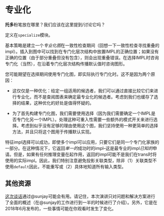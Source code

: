 # 专业化

**托多**粉笔放在哪里？我们应该在这里提到/讨论它吗？

定义在`specialize`模块。

基本策略是建立一个*专业化图*在一致性检查期间（回想一下一致性检查寻找重叠的impl）。插入到图中可以找到在专门化层次结构中放置IMPL的正确位置；如果没有正确的位置（由于部分重叠但没有包含），则会出现重叠错误。在选择IMPL时咨询专门化（当然），在沿着专门化层次结构传播默认值时咨询图形。

您可能期望在选择期间使用专门化图，即实际执行专门化时。这不是因为两个原因：

-   这仅仅是一种优化：给定一组适用的候选者，我们可以通过直接比较它们来进行专业化，而不是查阅图表来确定最专业化的候选者。考虑到我们也缓存了选择的结果，这种优化的好处是值得怀疑的。

-   为了首先构建专门化图，我们需要使用选择（因为我们需要确定一个IMPL是否专门化另一个IMPL）。处理这种可重入性需要一些额外的模式开关来进行选择。考虑到似乎没有足够的理由使用这个图，我们坚持使用一种更简单的选择方法，并且只将这个图用于传播默认实现。

特征impl选择可以成功，即使多个impl可以应用，只要它们是同一个专门化家族的一部分。在这种情况下，它返回*单一的*成功时的impl–这是最专业的impl*已知的*申请。但是，如果有任何推理变量在起作用，返回的impl可能不是我们在trans时将使用的实际impl。因此，我们特别注意避免投影关联类型，除非（1）关联类型不使用`default`因此，不能重写或（2）具体地知道所有输入类型。

## 其他资源

[这次谈话][talk]通过@sunjay可能会有用。请记住，本次演讲只对问题和解决方案进行了全面的概述（在@sunjay的工作进行到一半的时候进行了介绍）。另外，它是在2018年6月发布的，一些事情可能在你观看时发生了变化。

[talk]: https://www.youtube.com/watch?v=rZqS4bLPL24
